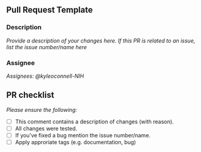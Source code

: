 ## Pull Request Template

### Description
<!-- Provide a description of your changes here. If this PR is related to an issue, list the issue number/name here -->
*Provide a description of your changes here. If this PR is related to an issue, list the issue number/name here*

### Assignee
<!-- Mention the GitHub username of the user you want to assign this PR to -->

*Assignees: @kyleoconnell-NIH*

## PR checklist
*Please ensure the following:*
- [ ] This comment contains a description of changes (with reason).
- [ ] All changes were tested.
- [ ] If you've fixed a bug mention the issue number/name.
- [ ] Apply approriate tags (e.g. documentation, bug)
